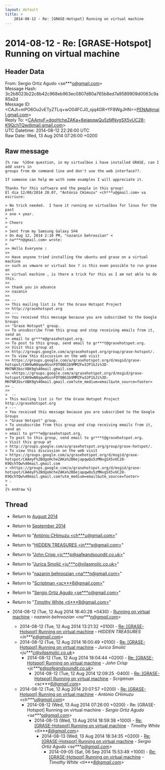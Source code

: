```yaml
---
layout: default
title: >
    2014-08-12 - Re: [GRASE-Hotspot] Running on virtual machine
---
```


# 2014-08-12 - Re: [GRASE-Hotspot] Running on virtual machine

## Header Data

From: Sergio Ortiz Agudo \<se***o@gmail.com\><br>
Message Hash: 3c2b8023b22c8b42c968eb963ec0807d80a765b8ed7a9589909d0063c9a85a2d<br>
Message ID: \<CAJt+mPO6Ou2vETyZTLq+wO04FCJ0_ojq4GR+YF8WgJHN==PENA@mail.gmail.com\><br>
Reply To: \<CAAmyF+dgoHcheZAKa+6ejapqwQu5zMNvgSX5vUC28-K9QchTQw@mail.gmail.com\><br>
UTC Datetime: 2014-08-12 22:26:00 UTC<br>
Raw Date: Wed, 13 Aug 2014 07:26:00 +0200<br>

## Raw message

```
{% raw  %}One question, in my virtualbox i have installed GRASE, can I add users in
groups from de command line and don't use the web interface??.

If someone can help me with some examples I will appreciate it.

Thanks for this software and the people in this group!
El dia 12/08/2014 20.07, "António CHimuzu" <ch***u@gmail.com> va escriure:

> No trick needed.  I have it running on virtualbox for linux for the past
> one + year.
>
> Cheers
>
> Sent from my Samsung Galaxy S®4
> On Aug 12, 2014 2:10 PM, "nazanin behroozian" <
> na***n@gmail.com> wrote:
>
>> Hello Everyone :
>>
>> Have anyone tried installing the ubuntu and grase on a virtual machine
>> such as vmware or virtual box ? is this even possible to run grase on
>> virtual machine , is there a trick for this as I am not able to do this.
>>
>> thank you in advance
>> nazanin
>>
>> --
>> This mailing list is for the Grase Hotspot Project
>> http://grasehotspot.org
>> ---
>> You received this message because you are subscribed to the Google Groups
>> "Grase Hotspot" group.
>> To unsubscribe from this group and stop receiving emails from it, send an
>> email to gr***e@grasehotspot.org.
>> To post to this group, send email to gr***t@grasehotspot.org.
>> Visit this group at
>> http://groups.google.com/a/grasehotspot.org/group/grase-hotspot/.
>> To view this discussion on the web visit
>> https://groups.google.com/a/grasehotspot.org/d/msgid/grase-hotspot/CAH9wN0qqw9GsnFDT0BG1b9MMZFw3JP1GJi%3D-MH7NR3bsrXBK9g%40mail.gmail.com
>> <https://groups.google.com/a/grasehotspot.org/d/msgid/grase-hotspot/CAH9wN0qqw9GsnFDT0BG1b9MMZFw3JP1GJi%3D-MH7NR3bsrXBK9g%40mail.gmail.com?utm_medium=email&utm_source=footer>
>> .
>>
>  --
> This mailing list is for the Grase Hotspot Project http://grasehotspot.org
> ---
> You received this message because you are subscribed to the Google Groups
> "Grase Hotspot" group.
> To unsubscribe from this group and stop receiving emails from it, send an
> email to gr***e@grasehotspot.org.
> To post to this group, send email to gr***t@grasehotspot.org.
> Visit this group at
> http://groups.google.com/a/grasehotspot.org/group/grase-hotspot/.
> To view this discussion on the web visit
> https://groups.google.com/a/grasehotspot.org/d/msgid/grase-hotspot/CAAmyF%2BdgoHcheZAKa%2B6ejapqwQu5zMNvgSX5vUC28-K9QchTQw%40mail.gmail.com
> <https://groups.google.com/a/grasehotspot.org/d/msgid/grase-hotspot/CAAmyF%2BdgoHcheZAKa%2B6ejapqwQu5zMNvgSX5vUC28-K9QchTQw%40mail.gmail.com?utm_medium=email&utm_source=footer>
> .
>
{% endraw %}
```

## Thread

+ Return to [August 2014](/archive/2014/08)
+ Return to [September 2014](/archive/2014/09)

+ Return to "[António CHimuzu <ch***u<span>@</span>gmail.com>](/authors/ch___u_at_gmail_com)"
+ Return to "[HIDDEN TREASURES <in***e<span>@</span>gmail.com>](/authors/in___e_at_gmail_com)"
+ Return to "[John Crisp <jc***p<span>@</span>safeandsoundit.co.uk>](/authors/jc___p_at_safeandsoundit_co_uk)"
+ Return to "[Jurica Smolić <ju***c<span>@</span>vilasmolic.co.uk>](/authors/ju___c_at_vilasmolic_co_uk)"
+ Return to "[nazanin behroozian <na***n<span>@</span>gmail.com>](/authors/na___n_at_gmail_com)"
+ Return to "[Scriptman <sc***6<span>@</span>gmail.com>](/authors/sc___6_at_gmail_com)"
+ Return to "[Sergio Ortiz Agudo <se***o<span>@</span>gmail.com>](/authors/se___o_at_gmail_com)"
+ Return to "[Timothy White <ti***8<span>@</span>gmail.com>](/authors/ti___8_at_gmail_com)"

+ 2014-08-12 (Tue, 12 Aug 2014 16:40:28 +0430) - [Running on virtual machine](/archive/2014/08/1d8a5d458fcea38c0093b8f45235b66eb836383f44958fdd9cf1cfa5eb7d4f16) - _nazanin behroozian \<na***n@gmail.com\>_
  + 2014-08-12 (Tue, 12 Aug 2014 13:21:32 +0100) - [Re: [GRASE-Hotspot] Running on virtual machine](/archive/2014/08/29a7ec06f13b8db7365415587de3d69d9954b0d3f0e3ac7fc28a1ab5ce8163a3) - _HIDDEN TREASURES \<in***e@gmail.com\>_
  + 2014-08-12 (Tue, 12 Aug 2014 16:00:49 +0100) - [Re: [GRASE-Hotspot] Running on virtual machine](/archive/2014/08/2c9641f9dd5d24e77554ef7c40149d8aa1b9bb667064cb65a940f419e395b3f1) - _Jurica Smolić \<ju***c@vilasmolic.co.uk\>_
    + 2014-08-12 (Tue, 12 Aug 2014 18:04:44 +0200) - [Re: [GRASE-Hotspot] Running on virtual machine](/archive/2014/08/b57a03c0c4e67d2b64a43f2de3c025f4fcc4151ed3c0ba1d8c1673b1eb9cf4b7) - _John Crisp \<jc***p@safeandsoundit.co.uk\>_
      + 2014-08-12 (Tue, 12 Aug 2014 12:09:25 -0400) - [Re: [GRASE-Hotspot] Running on virtual machine](/archive/2014/08/01929c0af2ed272b052aefa2acb9861f2208a15dcc36b229f9d68e77a3787d28) - _Scriptman \<sc***6@gmail.com\>_
  + 2014-08-12 (Tue, 12 Aug 2014 20:07:57 +0200) - [Re: [GRASE-Hotspot] Running on virtual machine](/archive/2014/08/a4da9deb7affbbddceb2971db71c160217808cc5d58d30d742fa565bb5638d1d) - _António CHimuzu \<ch***u@gmail.com\>_
    + 2014-08-12 (Wed, 13 Aug 2014 07:26:00 +0200) - Re: [GRASE-Hotspot] Running on virtual machine - _Sergio Ortiz Agudo \<se***o@gmail.com\>_
      + 2014-08-13 (Wed, 13 Aug 2014 18:59:38 +1000) - [Re: [GRASE-Hotspot] Running on virtual machine](/archive/2014/08/03bbb1a8f7a3238e91d5cac551d580a747b939cb4a444a559ae6ade5468a51e0) - _Timothy White \<ti***8@gmail.com\>_
        + 2014-08-13 (Wed, 13 Aug 2014 18:34:35 +0200) - [Re: [GRASE-Hotspot] Running on virtual machine](/archive/2014/08/5d897c8c7dbd1e6c8e667bfedc261424111d8dae54a5754ce868d749073895bd) - _Sergio Ortiz Agudo \<se***o@gmail.com\>_
          + 2014-09-05 (Sat, 06 Sep 2014 15:53:49 +1000) - [Re: [GRASE-Hotspot] Running on virtual machine](/archive/2014/09/860b5cb2820fd3ec347b4ab45e44e82cfdc8c96a90ddc18da7016a25283ed8b7) - _Timothy White \<ti***8@gmail.com\>_

